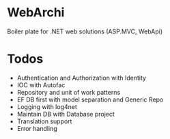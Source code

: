 # WebArchi
Boiler plate for .NET web solutions (ASP.MVC, WebApi)

# Todos
- Authentication and Authorization with Identity
- IOC with Autofac
- Repository and unit of work patterns
- EF DB first with model separation and Generic Repo
- Logging with log4net
- Maintain DB with Database project
- Translation support
- Error handling

